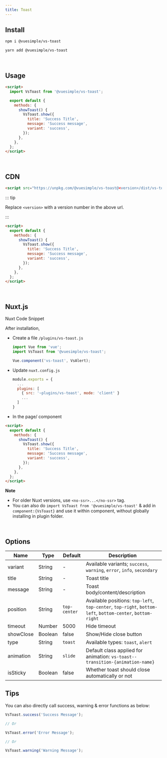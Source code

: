 ```yaml
---
title: Toast
---
```


<masthead title="Toast" description="A simple set of toast">
  <component-links
    codesandbox="https://codesandbox.io/s/vs-toast-hti14"
    github="https://github.com/ashwinkshenoy/vue-simple/tree/master/packages/vs-toast"
    packageName="@vuesimple/vs-toast">
  </component-links>
</masthead>

## Install

```bash
npm i @vuesimple/vs-toast
```

```bash
yarn add @vuesimple/vs-toast
```

<br />

## Usage

```html
<script>
  import VsToast from '@vuesimple/vs-toast';

  export default {
    methods: {
      showToast() {
        VsToast.show({
          title: 'Success Title',
          message: 'Success message',
          variant: 'success',
        });
      },
    },
  };
</script>
```

<br />

## CDN

```html
<script src="https://unpkg.com/@vuesimple/vs-toast@<version>/dist/vs-toast.min.js"></script>
```

::: tip

Replace `<version>` with a version number in the above url.

:::

```html
<script>
  export default {
    methods: {
      showToast() {
        VsToast.show({
          title: 'Success Title',
          message: 'Success message',
          variant: 'success',
        });
      },
    },
  };
</script>
```

<br />

## Nuxt.js

Nuxt Code Snippet

After installation,

- Create a file `/plugins/vs-toast.js`

  ```javascript
  import Vue from 'vue';
  import VsToast from '@vuesimple/vs-toast';

  Vue.component('vs-toast', VsAlert);
  ```

- Update `nuxt.config.js`
  ```javascript
  module.exports = {
    ...
    plugins: [
      { src: '~plugins/vs-toast', mode: 'client' }
      ...
    ]
  }
  ```
- In the page/ component

```html
<script>
  export default {
    methods: {
      showToast() {
        VsToast.show({
          title: 'Success Title',
          message: 'Success message',
          variant: 'success',
        });
      },
    },
  };
</script>
```

**Note**

- For older Nuxt versions, use `<no-ssr>...</no-ssr>` tag.
- You can also do
  `import VsToast from '@vuesimple/vs-toast'`
  & add in `component:{VsToast}` and use it within component, without globally installing in plugin folder.

<br />

## Options

| Name      | Type    | Default      | Description                                                                                                |
| --------- | ------- | ------------ | ---------------------------------------------------------------------------------------------------------- |
| variant   | String  | -            | Available variants; `success`, `warning`, `error`, `info`, `secondary`                                     |
| title     | String  | -            | Toast title                                                                                                |
| message   | String  | -            | Toast body/content/description                                                                             |
| position  | String  | `top-center` | Available positions: `top-left`, `top-center`, `top-right`, `bottom-left`, `bottom-center`, `bottom-right` |
| timeout   | Number  | 5000         | Hide timeout                                                                                               |
| showClose | Boolean | false        | Show/Hide close button                                                                                     |
| type      | String  | `toast`      | Available types: `toast`, `alert`                                                                          |
| animation | String  | `slide`      | Default class applied for animation: `vs-toast--transition-{animation-name}`                               |
| isSticky  | Boolean | false        | Whether toast should close automatically or not                                                            |

## Tips

You can also directly call success, warning & error functions as below:

```javascript
VsToast.success('Success Message');

// Or

VsToast.error('Error Message');

// Or

VsToast.warning('Warning Message');
```

